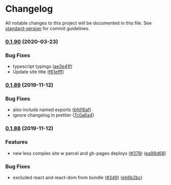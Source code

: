 # Changelog

All notable changes to this project will be documented in this file. See [standard-version](https://github.com/conventional-changelog/standard-version) for commit guidelines.

### [0.1.90](https://github.com/tomkp/react-split-pane/compare/v0.1.89...v0.1.90) (2020-03-23)


### Bug Fixes

* typescript typings ([ae3e41f](https://github.com/tomkp/react-split-pane/commit/ae3e41f0076903e02cc4c5011b31ea7eeadf2ac9))
* Update site title ([f61efff](https://github.com/tomkp/react-split-pane/commit/f61efff1f7676059d6b049774f004c4e49cb1e1f))

### [0.1.89](https://github.com/tomkp/react-split-pane/compare/v0.1.88...v0.1.89) (2019-11-12)


### Bug Fixes

* also include named exports ([bfd16af](https://github.com/tomkp/react-split-pane/commit/bfd16afe8e4f186968ecfd73929a961a9525abed))
* ignore changelog in prettier ([7c0a6a4](https://github.com/tomkp/react-split-pane/commit/7c0a6a4f123fe266dece1d823bd0de580cca6507))

### [0.1.88](https://github.com/tomkp/react-split-pane/compare/v0.1.87...v0.1.88) (2019-11-12)

### Features

- new less complex site w parcel and gh-pages deploys ([#378](https://github.com/tomkp/react-split-pane/issues/378)) ([ea98d68](https://github.com/tomkp/react-split-pane/commit/ea98d6853f71c479b3b351a4dd23520fe7595409))

### Bug Fixes

- excluded react and react-dom from bundle ([#349](https://github.com/tomkp/react-split-pane/issues/349)) ([eb6b2bc](https://github.com/tomkp/react-split-pane/commit/eb6b2bc92873f1b671243de4f8fba96029f119df))
